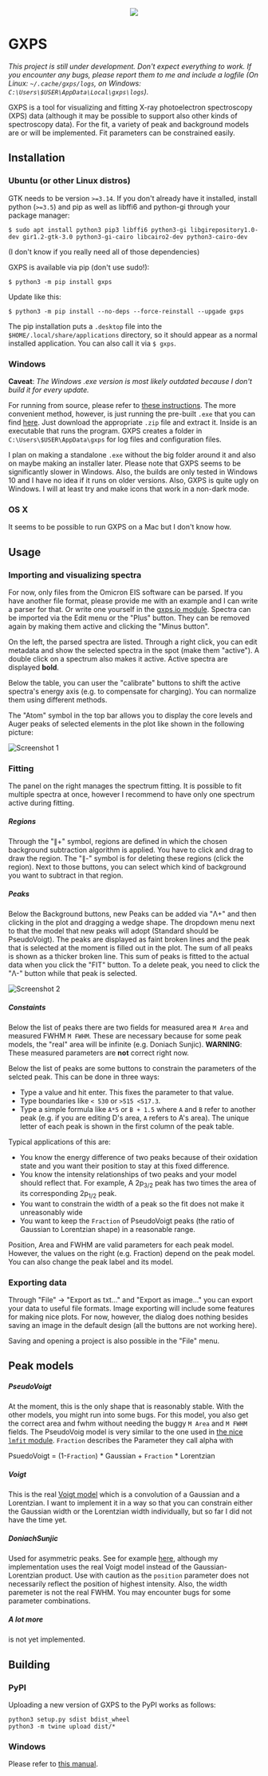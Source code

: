 <p align="center">
<img src="data/assets/icons/hicolor/128x128/gxps.png">
</p>

# GXPS

*This project is still under development. Don't expect everything to work. If you encounter any bugs, please report them to me and include a logfile (On Linux: `~/.cache/gxps/logs`, on Windows: `C:\Users\$USER\AppData\Local\gxps\logs`).*

GXPS is a tool for visualizing and fitting X-ray photoelectron spectroscopy (XPS) data (although it may be possible to support also other kinds of spectroscopy data). For the fit, a variety of peak and background models are or will be implemented. Fit parameters can be constrained easily.

## Installation
### Ubuntu (or other Linux distros)

GTK needs to be version `>=3.14`. If you don't already have it installed, install python (`>=3.5`) and pip as well as libffi6 and python-gi through your package manager:

```shell
$ sudo apt install python3 pip3 libffi6 python3-gi libgirepository1.0-dev gir1.2-gtk-3.0 python3-gi-cairo libcairo2-dev python3-cairo-dev
```

(I don't know if you really need all of those dependencies)

GXPS is available via pip (don't use sudo!):

```shell
$ python3 -m pip install gxps
```

Update like this:

```shell
$ python3 -m pip install --no-deps --force-reinstall --upgade gxps
```

The pip installation puts a `.desktop` file into the `$HOME/.local/share/applications` directory, so it should appear as a normal installed application. You can also call it via `$ gxps`.

### Windows

**Caveat**: *The Windows .exe version is most likely outdated because I don't build it for every update.*

For running from source, please refer to [these instructions](build_win/README.md). The more convenient method, however, is just running the pre-built `.exe` that you can find [here](https://github.com/schachmett/gxps/releases/latest). Just download the appropriate `.zip` file and extract it. Inside is an executable that runs the program. GXPS creates a folder in `C:\Users\$USER\AppData\gxps` for log files and configuration files.

I plan on making a standalone `.exe` without the big folder around it and also on maybe making an installer later. Please note that GXPS seems to be significantly slower in Windows. Also, the builds are only tested in Windows 10 and I have no idea if it runs on older versions. Also, GXPS is quite ugly on Windows. I will at least try and make icons that work in a non-dark mode.

### OS X

It seems to be possible to run GXPS on a Mac but I don't know how.

## Usage

### Importing and visualizing spectra

For now, only files from the Omicron EIS software can be parsed. If you have another file format, please provide me with an example and I can write a parser for that. Or write one yourself in the [gxps.io module](gxps/io.py). Spectra can be imported via the Edit menu or the "Plus" button. They can be removed again by making them active and clicking the "Minus button".

On the left, the parsed spectra are listed. Through a right click, you can edit metadata and show the selected spectra in the spot (make them "active"). A double click on a spectrum also makes it active. Active spectra are displayed **bold**.

Below the table, you can user the "calibrate" buttons to shift the active spectra's energy axis (e.g. to compensate for charging). You can normalize them using different methods. 

The "Atom" symbol in the top bar allows you to display the core levels and Auger peaks of selected elements in the plot like shown in the following picture:

![Screenshot 1](doc/preview_compare.png)

### Fitting

The panel on the right manages the spectrum fitting. It is possible to fit multiple spectra at once, however I recommend to have only one spectrum active during fitting.

##### Regions

Through the "∥+" symbol, regions are defined in which the chosen background subtraction algorithm is applied. You have to click and drag to draw the region. The "∥-" symbol is for deleting these regions (click the region). Next to those buttons, you can select which kind of background you want to subtract in that region.

##### Peaks

Below the Background buttons, new Peaks can be added via "Λ+" and then clicking in the plot and dragging a wedge shape. The dropdown menu next to that the model that new peaks will adopt (Standard should be PseudoVoigt). The peaks are displayed as faint broken lines and the peak that is selected at the moment is filled out in the plot. The sum of all peaks is shown as a thicker broken line. This sum of peaks is fitted to the actual data when you click the "FIT" button. To a delete peak, you need to click the "Λ-" button while that peak is selected.

![Screenshot 2](doc/preview_fit.png)

##### Constaints

Below the list of peaks there are two fields for measured area `M Area` and measured FWHM `M FWHM`. These are necessary because for some peak models, the "real" area will be infinite (e.g. Doniach Sunjic). **WARNING**: These measured parameters are **not** correct right now.

Below the list of peaks are some buttons to constrain the parameters of the selcted peak. This can be done in three ways:

* Type a value and hit enter. This fixes the parameter to that value.
* Type boundaries like `< 530` or `>515 <517.3`.
* Type a simple formula like `A*5` or `B + 1.5` where `A` and `B` refer to another peak (e.g. if you are editing D's area, `A` refers to A's area). The unique letter of each peak is shown in the first column of the peak table.

Typical applications of this are: 

* You know the energy difference of two peaks because of their oxidation state and you want their position to stay at this fixed difference.
* You know the intensity relationships of two peaks and your model should reflect that. For example, A 2p<sub>3/2</sub> peak has two times the area of its corresponding 2p<sub>1/2</sub> peak.
* You want to constrain the width of a peak so the fit does not make it unreasonably wide
* You want to keep the `Fraction` of PseudoVoigt peaks (the ratio of Gaussian to Lorentzian shape) in a reasonable range.

Position, Area and FWHM are valid parameters for each peak model. However, the values on the right (e.g. Fraction) depend on the peak model.
You can also change the peak label and its model.


### Exporting data

Through "File" → "Export as txt..." and "Export as image..." you can export your data to useful file formats. Image exporting will include some features for making nice plots. For now, however, the dialog does nothing besides saving an image in the default design (all the buttons are not working here).

Saving and opening a project is also possible in the "File" menu.


## Peak models

##### PseudoVoigt

At the moment, this is the only shape that is reasonably stable. With the other models, you might run into some bugs. For this model, you also get the correct area and fwhm without needing the buggy `M Area` and `M FWHM` fields. The PseudoVoig model is very similar to the one used in [the nice `lmfit` module](https://lmfit.github.io/lmfit-py/builtin_models.html#pseudovoigtmodel). `Fraction` describes the Parameter they call alpha with

PsuedoVoigt = (1-`Fraction`) * Gaussian + `Fraction` * Lorentzian

##### Voigt

This is the real [Voigt model](https://en.wikipedia.org/wiki/Voigt_profile) which is a convolution of a Gaussian and a Lorentzian. I want to implement it in a way so that you can constrain either the Gaussian width or the Lorentzian width individually, but so far I did not have the time yet.

##### DoniachSunjic

Used for asymmetric peaks. See for example [here](http://www.casaxps.com/help_manual/line_shapes.htm), although my implementation uses the real Voigt model instead of the Gaussian-Lorentzian product. Use with caution as the `position` parameter does not necessarily reflect the position of highest intensity. Also, the width paremeter is not the real FWHM. You may encounter bugs for some parameter combinations.

##### A lot more

is not yet implemented.


## Building

### PyPI

Uploading a new version of GXPS to the PyPI works as follows:

```shell
python3 setup.py sdist bdist_wheel
python3 -m twine upload dist/*
```

### Windows

Please refer to [this manual](build_win/README.md).
